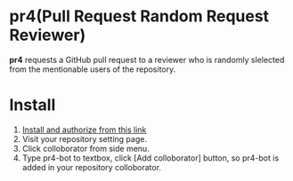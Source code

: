 # pr4(Pull Request Random Request Reviewer)
**pr4** requests a GitHub pull request to a reviewer who is randomly slelected from the mentionable users of the repository.

# Install
1. [Install and authorize from this link](https://github.com/apps/pr4)
2. Visit your repository setting page.
3. Click colloborator from side menu.
4. Type pr4-bot to textbox, click [Add colloborator] button, so pr4-bot is added in your repository colloborator.
